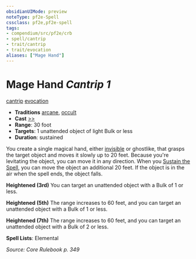```yaml
---
obsidianUIMode: preview
noteType: pf2e-Spell
cssclass: pf2e,pf2e-spell
tags:
- compendium/src/pf2e/crb
- spell/cantrip
- trait/cantrip
- trait/evocation
aliases: ["Mage Hand"]
---
```

# Mage Hand *Cantrip 1*   
[cantrip](rules/traits/cantrip.md "Cantrip Spell Trait")  [evocation](rules/traits/evocation.md "Evocation School Trait")  

- **Traditions** [arcane](rules/traits/arcane.md "Arcane Tradition Trait"), [occult](rules/traits/occult.md "Occult Tradition Trait")
- **Cast** [>>](rules/core-rulebook/chapter-9-playing-the-game.md#Actions "Two-Action") 
- **Range**: 30 foot
- **Targets**: 1 unattended object of light Bulk or less
- **Duration**: sustained

You create a single magical hand, either [invisible](rules/conditions.md#Invisible) or ghostlike, that grasps the target object and moves it slowly up to 20 feet. Because you're levitating the object, you can move it in any direction. When you [Sustain the Spell](rules/actions/sustain-a-spell.md), you can move the object an additional 20 feet. If the object is in the air when the spell ends, the object falls.

**Heightened (3rd)** You can target an unattended object with a Bulk of 1 or less.

**Heightened (5th)** The range increases to 60 feet, and you can target an unattended object with a Bulk of 1 or less.

**Heightened (7th)** The range increases to 60 feet, and you can target an unattended object with a Bulk of 2 or less.

**Spell Lists**: Elemental

*Source: Core Rulebook p. 349*